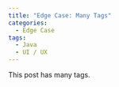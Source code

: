 ```yaml
---
title: "Edge Case: Many Tags"
categories:
  - Edge Case
tags:
  - Java
  - UI / UX
---
```


This post has many tags.